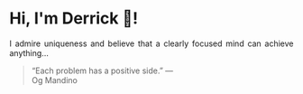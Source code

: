 # Hi, I'm Derrick 👋!
<p align="justify">I admire uniqueness and believe that a clearly focused mind can achieve anything...</p> 
<!-- #quote-start -->
<blockquote>&ldquo;Each problem has a positive side.&rdquo; &mdash; <footer>Og Mandino</footer></blockquote>
<!-- #quote-end -->
